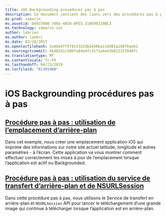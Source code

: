 ```yaml
---
title: iOS Backgrounding procédures pas à pas
description: Ce document contient des liens vers des procédures pas à pas qui montrent comment utiliser les informations d’emplacement dans une application backgrounded et comment utiliser le service de transfert en arrière-plan et de NSURLSession.
ms.prod: xamarin
ms.assetid: D4937080-7865-48C0-8FE5-310E90229BC3
ms.technology: xamarin-ios
author: lobrien
ms.author: laobri
ms.date: 03/18/2017
ms.openlocfilehash: 5a4be4ff5f8c5322db2e50ba11dd81a188fbae61
ms.sourcegitcommit: 4b402d1c508fa84e4fc3171a6e43b811323948fc
ms.translationtype: MT
ms.contentlocale: fr-FR
ms.lasthandoff: 04/23/2019
ms.locfileid: "61391460"
---
```

# <a name="ios-backgrounding-walkthroughs"></a>iOS Backgrounding procédures pas à pas

##  <a name="walkthrough---using-background-locationiosapp-fundamentalsbackgroundingios-backgrounding-walkthroughslocation-walkthroughmd"></a>[Procédure pas à pas : utilisation de l’emplacement d’arrière-plan](~/ios/app-fundamentals/backgrounding/ios-backgrounding-walkthroughs/location-walkthrough.md)

Dans cet exemple, nous créer une emplacement application iOS qui imprime des informations sur notre site actuel latitude, longitude et autres paramètres - à l’écran. Cette application va vous montrer comment effectuer correctement les mises à jour de l’emplacement lorsque l’application est actif ou Backgrounded.

##  <a name="walkthrough---using-background-transfer-service-and-nsurlsessioniosapp-fundamentalsbackgroundingios-backgrounding-walkthroughsbackground-transfer-walkthroughmd"></a>[Procédure pas à pas : utilisation du service de transfert d’arrière-plan et de NSURLSession](~/ios/app-fundamentals/backgrounding/ios-backgrounding-walkthroughs/background-transfer-walkthrough.md)

Dans cette procédure pas à pas, nous utilisons le Service de transfert en arrière-plan et `NSURLSession` API pour lancer le téléchargement d’une grande image qui continue à télécharger lorsque l’application est en arrière-plan.

